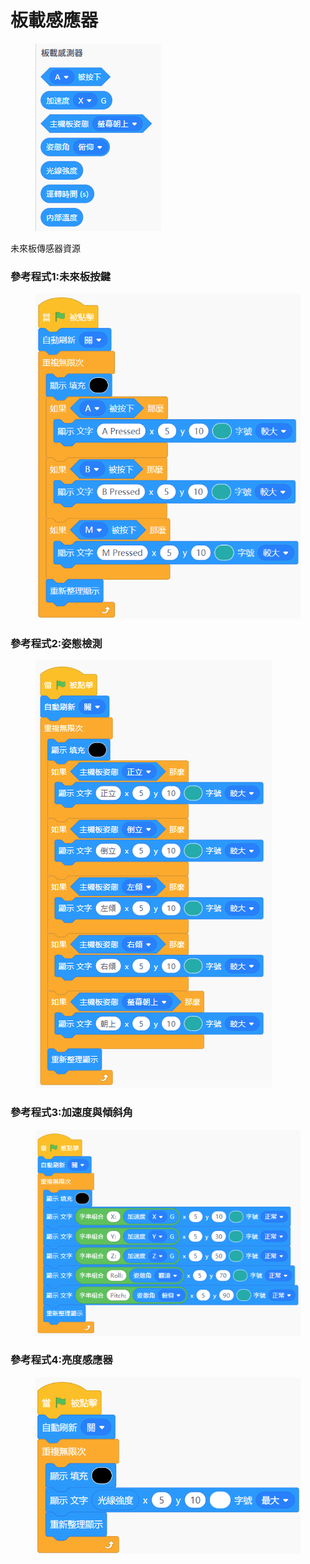 # 板載感應器

<figure><img src="../../../.gitbook/assets/image (9).png" alt=""><figcaption></figcaption></figure>

未來板傳感器資源

### 參考程式1:未來板按鍵

<figure><img src="../../../.gitbook/assets/image (10).png" alt=""><figcaption></figcaption></figure>

### 參考程式2:姿態檢測

<figure><img src="../../../.gitbook/assets/image (11).png" alt=""><figcaption></figcaption></figure>

### 參考程式3:加速度與傾斜角

<figure><img src="../../../.gitbook/assets/image (13).png" alt=""><figcaption></figcaption></figure>

### 參考程式4:亮度感應器

<figure><img src="../../../.gitbook/assets/image (14).png" alt=""><figcaption></figcaption></figure>
